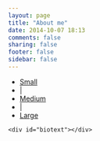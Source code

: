 ```yaml
---
layout: page
title: "About me"
date: 2014-10-07 18:13
comments: false
sharing: false
footer: false
sidebar: false
---
```

<script type="text/javascript">
    window.bios = {
        small: "Maia lives in NYC and makes things on computers and on the internet (mostly in Python, but sometimes in other languages too). When she’s not making things on computers, she’s usually singing or dancing.",
        med: "Born and raised in New York City, Maia graduated from Williams College in 2014 with a B.A. in music. From there, she went to <a href='//www.hackerschool.com/'>Hacker School</a> in NYC, a 3-month self-directed programmers’ retreat, where she taught herself Python and pursued a handful of personal projects, including including an <a href='//github.com/maiamcc/goob'>imitation git</a>, a(n abandoned) <a href='//github.com/maiamcc/markovgen'>part-of-speech-based Markov generator</a>, a <a href='//github.com/maiamcc/contradb'Django database of dance choreographies</a>, and a <a href='//github.com/maiamcc/punbot'>pun bot for the chat client Zulip</a>. Her strongest language is Python, and she has experience with Django, Javascript/JQuery, and HTML/CSS. Outside of programming, her interests include singing, dancing, and good food.",
        large: "<p>Maia first started programming in an Intro CS class her senior year at Williams College, and got really excited about programming later that year, when she participated in the Williams College Game Jam (for which she made <a href='/projects/gravity/play.html'>Gravity</a>. After graduating from Williams in 2014 with a B.A. in music, she went to <a href='//www.hackerschool.com/'>Hacker School</a> in NYC, a 3-month self-directed programmers’ retreat. There she taught herself Python and hacked on various things, including an <a href='//github.com/maiamcc/goob'>imitation git</a>, a(n abandoned) <a href='//github.com/maiamcc/markovgen'>part-of-speech-based Markov generator</a>, a <a href='//github.com/maiamcc/contradb'Django database of dance choreographies</a>, and a <a href='//github.com/maiamcc/punbot'>pun bot for the chat client Zulip</a></p><p>Now done with Hacker School, Maia is excited to explore the wide world of programming. Her strongest language is Python, and she has experience with Django, Javascript/JQuery, and HTML/CSS. She is particularly interested in music, feminism/activism/social justice, education, and good food, but is generally psyched to get her hands dirty with interesting problems.</p><p>When not programming, Maia can usually be found singing, conducting, composing, dancing, cooking, or eating. She was born and raised in Manhattan, where she is currently based.</p>",
    };
</script>

<script type="text/javascript" language="javascript" class="init">
    $(document).ready(function() {
        processURLHash()
    } );

    window.onhashchange = function() {
        processURLHash()
    };

    function processURLHash(){
        curHash = location.hash.slice(1);
        if (curHash == ""){
            loadBio("med")
        }
        else {
            loadBio(curHash)
        }
    }

    function loadBio(bioName){
        $('#biotext').html("") // clear
        $('#biotext').html(window.bios[bioName]) // populate
    }
</script>

<div id="biocontainer">
    <ul>
        <li>
            <a href="#small" onclick="loadBio(this.hash.slice(1))">Small</a>
        </li>
        <li>
            |
        </li>
        <li>
            <a href="#med" onclick="loadBio(this.hash.slice(1))">Medium</a>
        </li>
        <li>
            |
        </li>
        <li>
            <a href="#large" onclick="loadBio(this.hash.slice(1))">Large</a>
        </li>
    </ul>

    <div id="biotext"></div>
</div>